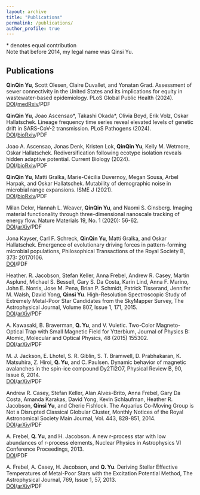 ```yaml
---
layout: archive
title: "Publications"
permalink: /publications/
author_profile: true
---
```


<!--{% if author.googlescholar %}
  You can also find my articles on <u><a href="{{author.googlescholar}}">my Google Scholar profile</a>.</u>
{% endif %}

{% include base_path %}

{% for post in site.publications reversed %}
  {% include archive-single.html %}
{% endfor %}
-->

\* denotes equal contribution  
Note that before 2014, my legal name was Qinsi Yu.

## Publications
**QinQin Yu**, Scott Olesen, Claire Duvallet, and Yonatan Grad. Assessment of sewer connectivity in the United States and its implications for equity in wastewater-based epidemiology. PLoS Global Public Health (2024).  
[DOI](https://journals.plos.org/globalpublichealth/article?id=10.1371/journal.pgph.0003039)/[medRxiv](https://www.medrxiv.org/content/10.1101/2023.05.24.23290486v2)/PDF

**QinQin Yu**, Joao Ascensao\*, Takashi Okada\*, Olivia Boyd, Erik Volz, Oskar Hallatschek. Lineage frequency time series reveal elevated levels of genetic drift in SARS-CoV-2 transmission. PLoS Pathogens (2024).  
[DOI](https://journals.plos.org/plospathogens/article?id=10.1371/journal.ppat.1012090)/[bioRxiv](https://www.biorxiv.org/content/10.1101/2022.11.21.517390v3)/PDF

Joao A. Ascensao, Jonas Denk, Kristen Lok, **QinQin Yu**, Kelly M. Wetmore, Oskar Hallatschek. Rediversification following ecotype isolation reveals hidden adaptive potential. Current Biology (2024).    
[DOI](https://doi.org/10.1016/j.cub.2024.01.029)/[bioRxiv](https://www.biorxiv.org/content/10.1101/2023.05.03.539206v1)/PDF

**QinQin Yu**, Matti Gralka, Marie-Cécilia Duvernoy, Megan Sousa, Arbel Harpak, and Oskar Hallatschek. Mutability of demographic noise in microbial range expansions. ISME J (2021).  
[DOI](https://doi.org/10.1038/s41396-021-00951-9)/[bioRxiv](https://www.biorxiv.org/content/10.1101/2020.10.27.357483v1.full)/PDF

Milan Delor, Hannah L. Weaver, **QinQin Yu**, and Naomi S. Ginsberg. Imaging material functionality through three-dimensional nanoscale tracking of energy flow. Nature Materials 19, No. 1 (2020): 56-62.  
[DOI](https://www.nature.com/articles/s41563-019-0498-x)/[arXiv](https://arxiv.org/abs/1805.09982)/PDF

Jona Kayser, Carl F. Schreck, **QinQin Yu**, Matti Gralka, and Oskar Hallatschek. Emergence of evolutionary driving forces in pattern-forming microbial populations, Philosophical Transactions of the Royal Society B, 373: 20170106.  
[DOI](https://doi.org/10.1098/rstb.2017.0106)/PDF

Heather. R. Jacobson, Stefan Keller, Anna Frebel, Andrew R. Casey, Martin Asplund, Michael S. Bessell, Gary S. Da Costa, Karin Lind, Anna F. Marino, John E. Norris, Jose M. Pena, Brian P. Schmidt, Patrick Tisserand, Jennifer M. Walsh, David Yong, **Qinsi Yu**. High-Resolution Spectroscopic Study of Extremely Metal-Poor Star Candidates from the SkyMapper Survey, The Astrophysical Journal, Volume 807, Issue 1, 171, 2015.  
[DOI](https://iopscience.iop.org/article/10.1088/0004-637X/807/2/171)/[arXiv](https://arxiv.org/abs/1504.03344)/PDF

A. Kawasaki, B. Braverman, **Q. Yu**, and V. Vuletic. Two-Color Magneto-Optical Trap with Small Magnetic Field for Ytterbium, Journal of Physics B: Atomic, Molecular and Optical Physics, 48 (2015) 155302.  
[DOI](https://iopscience.iop.org/article/10.1088/0953-4075/48/15/155302)/[arXiv](https://arxiv.org/abs/1502.07240)/PDF

M. J. Jackson, E. Lhotel, S. R. Giblin, S. T. Bramwell, D. Prabhakaran, K. Matsuhira, Z. Hiroi, **Q. Yu**, and C. Paulsen. Dynamic behavior of magnetic avalanches in the spin-ice compound Dy2Ti2O7, Physical Review B, 90, Issue 6, 2014.  
[DOI](https://journals.aps.org/prb/abstract/10.1103/PhysRevB.90.064427)/[arXiv](https://arxiv.org/abs/1406.2954)/PDF

Andrew R. Casey, Stefan Keller, Alan Alves-Brito, Anna Frebel, Gary Da Costa, Amanda Karakas, David Yong, Kevin Schlaufman, Heather R. Jacobson, **Qinsi Yu**, and Cherie Fishlock. The Aquarius Co-Moving Group is Not a Disrupted Classical Globular Cluster, Monthly Notices of the Royal Astronomical Society Main Journal, Vol. 443, 828-851, 2014.  
[DOI](https://academic.oup.com/mnras/article/443/1/828/1467713)/[arXiv](https://arxiv.org/abs/1309.3562)/PDF

A. Frebel, **Q. Yu**, and H. Jacobson. A new r-process star with low abundances of r-process elements, Nuclear Physics in Astrophysics VI Conference Proceedings, 2013.  
[DOI](https://iopscience.iop.org/article/10.1088/1742-6596/665/1/012051)/PDF

A. Frebel, A. Casey, H. Jacobson, and **Q. Yu**. Deriving Stellar Effective Temperatures of Metal-Poor Stars with the Excitation Potential Method, The Astrophysical Journal, 769, Issue 1, 57, 2013.  
[DOI](https://iopscience.iop.org/article/10.1088/0004-637X/769/1/57)/[arXiv](https://arxiv.org/abs/1304.2396)/PDF
